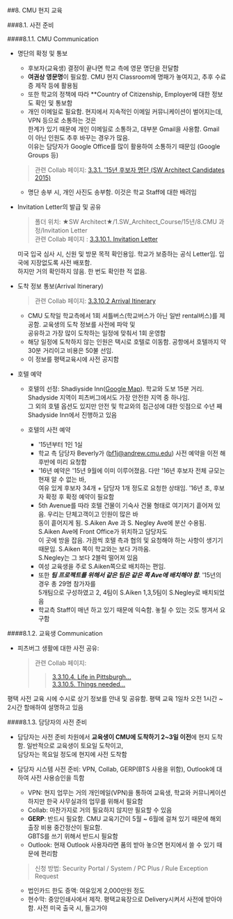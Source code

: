 ##8. CMU 현지 교육  

###8.1. 사전 준비

####8.1.1. CMU Communication

- 명단의 확정 및 통보  
	- 후보자(교육생) 결정이 끝나면 학교 측에 영문 명단을 전달함  
	- **여권상 영문명**이 필요함. CMU 현지 Classroom에 명패가 놓여지고, 추후 수료증 제작 등에 활용됨
	- 또한 학교의 정책에 따라 **Country of Citizenship, Employer에 대한 정보도 확인 및 통보함
	- 개인 이메일로 필요함. 현지에서 지속적인 이메일 커뮤니케이션이 벌어지는데, VPN 등으로 소통하는 것은  
한계가 있기 때문에 개인 이메일로 소통하고, 대부분 Gmail을 사용함. Gmail 이 아닌 인원도 추후 바꾸는 경우가 많음.  
이유는 담당자가 Google Office를 많이 활용하여 소통하기 때문임 (Google Groups 등)
	> 관련 Collab 페이지: [3.3.1. '15년 후보자 명단 (SW Architect Candidates 2015)](http://collab.lge.com/main/pages/viewpage.action?pageId=319380345)

	- 명단 송부 시, 개인 사진도 송부함. 이것은 학교 Staff에 대한 배려임    
   
	
    
- Invitation Letter의 발급 및 공유
	> 폴더 위치: ★SW Architect★/1.SW_Architect_Course/15년/8.CMU 과정/Invitation Letter  
	> 관련 Collab 페이지 : [3.3.10.1. Invitation Letter](http://collab.lge.com/main/display/ARCHITECT/3.3.10.1.+Invitation+Letter)  
 
	미국 입국 심사 시, 신원 및 방문 목적 확인용임. 학교가 보증하는 공식 Letter임. 입국에 지장없도록 사전 배포함.  
	하지만 거의 확인하지 않음. 한 번도 확인한 적 없음. 


- 도착 정보 통보(Arrival Itinerary)
	> 관련 Collab 페이지: [3.3.10.2 Arrival Itinerary](http://collab.lge.com/main/display/ARCHITECT/3.3.10.2+Arrival+Itinerary)
	
	- CMU 도착일 학교측에서 1회 셔틀버스(학교버스가 아닌 일반 rental버스)를 제공함. 교육생의 도착 정보를 사전에 파악 및  
	공유하고 가장 많이 도착하는 일정에 맞춰서 1회 운영함
	- 해당 일정에 도착하지 않는 인원은 택시로 호텔로 이동함. 공항에서 호텔까지 약 30분 거리이고 비용은 50불 선임.  
	- 이 정보를 평택교육시에 사전 공지함   
	 			  				
			 	 	 	
     
- 호텔 예약 
	- 호텔의 선정: Shadiyside Inn([Google Map](https://www.google.co.kr/maps/place/Shadyside+Inn+All+Suites+Hotel/@40.448882,-79.933985,17z/data=!3m1!4b1!4m2!3m1!1s0x8834f2109dc63a13:0x2b64bfc1e436eb39?hl=en)). 학교와 도보 15분 거리. Shadyside 지역이 피츠버그에서도 가장 안전한 지역 중 하나임.  
그 외의 호텔 옵션도 있지만 안전 및 학교와의 접근성에 대한 잇점으로 수년 째 Shadyside Inn에서 진행하고 있음

	- 호텔의 사전 예약
		- '15년부터 1인 1실 
		- 학교 측 담당자 Beverly가 (<bf1j@andrew.cmu.edu>) 사전 예약을 이전 해 후반에 미리 요청함
		- '16년 예약은 '15년 9월에 이미 이루어졌음. 다만 '16년 후보자 전체 규모는 현재 알 수 없는 바,   
여유 있게 후보자 34개 + 담당자 1개 정도로 요청한 상태임. '16년 초, 후보자 확정 후 확정 예약이 필요함
		- 5th Avenue를 따라 호텔 건물이 기숙사 건물 형태로 여기저기 흩어져 있음. 우리는 단체고객이고 인원이 많은 바  
동이 흩어지게 됨. S.Aiken Ave 과 S. Negley Ave에 분산 수용됨. S.Aiken Ave에 Front Office가 위치하고 담당자도   
이 곳에 방을 잡음. 가끔씩 호텔 측과 협의 및 요청해야 하는 사항이 생기기 때문임. S.Aiken 쪽이 학교와는 보다 가까움.  
S.Negley는 그 보다 2블럭 떨어져 있음
		- 여성 교육생을 주로 S.Aiken쪽으로 배치하는 편임. 
		- 또한 ***팀 프로젝트를 위해서 같은 팀은 같은 쪽 Ave에 배치해야 함***. '15년의 경우 총 29명 참가자를  
5개팀으로 구성하였고 2, 4팀이 S.Aiken 1,3,5팀이 S.Negley로 배치되었음
		- 학교측 Staff이 매년 하고 있기 때문에 익숙함. 놓칠 수 있는 것도 챙겨서 요구함 



####8.1.2. 교육생 Communication

- 피츠버그 생활에 대한 사전 공유:
	> 관련 Collab 페이지:   
	>	>[3.3.10.4. Life in Pittsburgh...](http://collab.lge.com/main/pages/viewpage.action?pageId=339360425)  
	>	>[3.3.10.5. Things needed...](http://collab.lge.com/main/pages/viewpage.action?pageId=339360503)

평택 사전 교육 시에 수시로 상기 정보를 안내 및 공유함. 평택 교육 1일차 오전 1시간 ~ 2시간 할애하여 설명하고 있음 


####8.1.3. 담당자의 사전 준비 

- 담당자는 사전 준비 차원에서 **교육생이 CMU에 도착하기 2~3일 이전**에 현지 도착함. 일반적으로 교육생이 토요일 도착이고,   
담당자는 목요일 정도에 현지에 사전 도착함
- 담당자 시스템 사전 준비: VPN, Collab, GERP(BTS 사용을 위함), Outlook에 대하여 사전 사용승인을 득함
	- VPN: 현지 업무는 거의 개인메일(VPN)을 통하여 교육생, 학교와 커뮤니케이션하지만 한국 사무실과의 업무를 위해서 필요함  
	- Collab: 마찬가지로 거의 필요하지 않지만 필요할 수 있음
	- **GERP**: 반드시 필요함. CMU 교육기간이 5월 ~ 6월에 걸쳐 있기 때문에 해외출장 비용 중간정산이 필요함.   
GBTS를 쓰기 위해서 반드시 필요함
	- Outlook: 현재 Outlook 사용자라면 품의 받아 놓으면 현지에서 쓸 수 있기 때문에 편리함 
	>신청 방법: Security Portal / System / PC Plus / Rule Exception Request

	- 법인카드 한도 증액: 여유있게 2,000만원 정도
	- 현수막: 중앙인쇄사에서 제작. 평택교육장으로 Delivery시켜서 사전에 받아야 함. 사전 미국 출국 시, 들고가야 